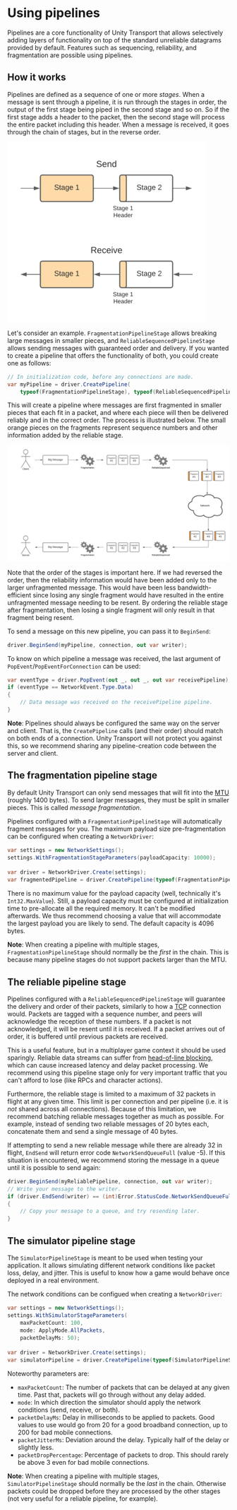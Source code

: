# Using pipelines

Pipelines are a core functionality of Unity Transport that allows selectively adding layers of functionality on top of the standard unreliable datagrams provided by default. Features such as sequencing, reliability, and fragmentation are possible using pipelines.

## How it works

Pipelines are defined as a sequence of one or more *stages*. When a message is sent through a pipeline, it is run through the stages in order, the output of the first stage being piped in the second stage and so on. So if the first stage adds a header to the packet, then the second stage will process the entire packet including this header. When a message is received, it goes through the chain of stages, but in the reverse order.

![Chain of pipeline stages](images/pipelines-stages.png)

Let's consider an example. `FragmentationPipelineStage` allows breaking large messages in smaller pieces, and `ReliableSequencedPipelineStage` allows sending messages with guaranteed order and delivery. If you wanted to create a pipeline that offers the functionality of both, you could create one as follows:

```csharp
// In initialization code, before any connections are made.
var myPipeline = driver.CreatePipeline(
    typeof(FragmentationPipelineStage), typeof(ReliableSequencedPipelineStage));
```

This will create a pipeline where messages are first fragmented in smaller pieces that each fit in a packet, and where each piece will then be delivered reliably and in the correct order. The process is illustrated below. The small orange pieces on the fragments represent sequence numbers and other information added by the reliable stage.

![Fragmented and reliable pipeline](images/pipelines-example.png)

Note that the order of the stages is important here. If we had reversed the order, then the reliability information would have been added only to the larger unfragmented message. This would have been less bandwidth-efficient since losing any single fragment would have resulted in the entire unfragmented message needing to be resent. By ordering the reliable stage after fragmentation, then losing a single fragment will only result in that fragment being resent.

To send a message on this new pipeline, you can pass it to `BeginSend`:

```csharp
driver.BeginSend(myPipeline, connection, out var writer);
```

To know on which pipeline a message was received, the last argument of `PopEvent`/`PopEventForConnection` can be used:

```csharp
var eventType = driver.PopEvent(out _, out _, out var receivePipeline);
if (eventType == NetworkEvent.Type.Data)
{
    // Data message was received on the receivePipeline pipeline.
}
```

**Note**: Pipelines should always be configured the same way on the server and client. That is, the `CreatePipeline` calls (and their order) should match on both ends of a connection. Unity Transport will not protect you against this, so we recommend sharing any pipeline-creation code between the server and client.

## The fragmentation pipeline stage

By default Unity Transport can only send messages that will fit into the [MTU](https://en.wikipedia.org/wiki/Maximum_transmission_unit) (roughly 1400 bytes). To send larger messages, they must be split in smaller pieces. This is called *message fragmentation*.

Pipelines configured with a `FragmentationPipelineStage` will automatically fragment messages for you. The maximum payload size pre-fragmentation can be configured when creating a `NetworkDriver`:

```csharp
var settings = new NetworkSettings();
settings.WithFragmentationStageParameters(payloadCapacity: 10000);

var driver = NetworkDriver.Create(settings);
var fragmentedPipeline = driver.CreatePipeline(typeof(FragmentationPipelineStage));
```

There is no maximum value for the payload capacity (well, technically it's `Int32.MaxValue`). Still, a payload capacity must be configured at initialization time to pre-allocate all the required memory. It can't be modified afterwards. We thus recommend choosing a value that will accommodate the largest payload you are likely to send. The default capacity is 4096 bytes.

**Note**: When creating a pipeline with multiple stages, `FragmentationPipelineStage` should normally be the *first* in the chain. This is because many pipeline stages do not support packets larger than the MTU.

## The reliable pipeline stage

Pipelines configured with a `ReliableSequencedPipelineStage` will guarantee the delivery and order of their packets, similarly to how a [TCP](https://en.wikipedia.org/wiki/Transmission_Control_Protocol) connection would. Packets are tagged with a sequence number, and peers will acknowledge the reception of these numbers. If a packet is not acknowledged, it will be resent until it is received. If a packet arrives out of order, it is buffered until previous packets are received.

This is a useful feature, but in a multiplayer game context it should be used sparingly. Reliable data streams can suffer from [head-of-line blocking](https://en.wikipedia.org/wiki/Head-of-line_blocking), which can cause increased latency and delay packet processing. We recommend using this pipeline stage only for very important traffic that you can't afford to lose (like RPCs and character actions).

Furthermore, the reliable stage is limited to a maximum of 32 packets in flight at any given time. This limit is per connection and per pipeline (i.e. it is *not* shared across all connections). Because of this limitation, we recommend batching reliable messages together as much as possible. For example, instead of sending two reliable messages of 20 bytes each, concatenate them and send a single message of 40 bytes.

If attempting to send a new reliable message while there are already 32 in flight, `EndSend` will return error code `NetworkSendQueueFull` (value -5). If this situation is encountered, we recommend storing the message in a queue until it is possible to send again:

```csharp
driver.BeginSend(myReliablePipeline, connection, out var writer);
// Write your message to the writer.
if (driver.EndSend(writer) == (int)Error.StatusCode.NetworkSendQueueFull))
{
    // Copy your message to a queue, and try resending later.
}
```

## The simulator pipeline stage

The `SimulatorPipelineStage` is meant to be used when testing your application. It allows simulating different network conditions like packet loss, delay, and jitter. This is useful to know how a game would behave once deployed in a real environment.

The network conditions can be configued when creating a `NetworkDriver`:

```csharp
var settings = new NetworkSettings();
settings.WithSimulatorStageParameters(
    maxPacketCount: 100,
    mode: ApplyMode.AllPackets,
    packetDelayMs: 50);

var driver = NetworkDriver.Create(settings);
var simulatorPipeline = driver.CreatePipeline(typeof(SimulatorPipelineStage));
```

Noteworthy parameters are:

- `maxPacketCount`: The number of packets that can be delayed at any given time. Past that, packets will go through without any delay added.
- `mode`: In which direction the simulator should apply the network conditions (send, receive, or both).
- `packetDelayMs`: Delay in milliseconds to be applied to packets. Good values to use would go from 20 for a good broadband connection, up to 200 for bad mobile connections.
- `packetJitterMs`: Deviation around the delay. Typically half of the delay or slightly less.
- `packetDropPercentage`: Percentage of packets to drop. This should rarely be above 3 even for bad mobile connections.

**Note**: When creating a pipeline with multiple stages, `SimulatorPipelineStage` should normally be the *last* in the chain. Otherwise packets could be dropped before they are processed by the other stages (not very useful for a reliable pipeline, for example).
